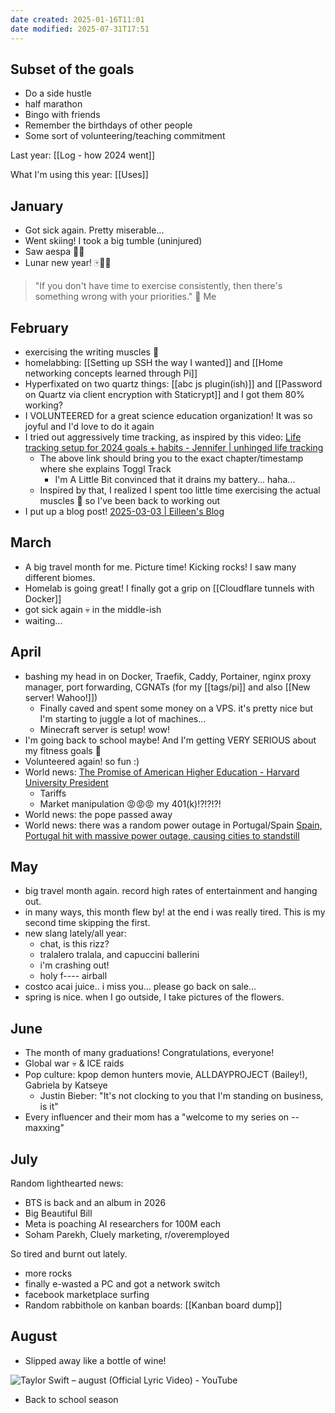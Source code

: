 ```yaml
---
date created: 2025-01-16T11:01
date modified: 2025-07-31T17:51
---
```

## Subset of the goals
- Do a side hustle
- half marathon
- Bingo with friends
- Remember the birthdays of other people
- Some sort of volunteering/teaching commitment

Last year: [[Log - how 2024 went]]

What I'm using this year: [[Uses]]

## January

- Got sick again. Pretty miserable... 
- Went skiing! I took a big tumble (uninjured)
- Saw aespa 👯‍♂️
- Lunar new year! 🀄🏮🧦

> "If you don't have time to exercise consistently, then there's something wrong with your priorities." 💬 Me

## February

- exercising the writing muscles 🧠
- homelabbing: [[Setting up SSH the way I wanted]] and [[Home networking concepts learned through Pi]]
- Hyperfixated on two quartz things: [[abc js plugin(ish)]] and [[Password on Quartz via client encryption with Staticrypt]] and I got them 80% working?
- I VOLUNTEERED for a great science education organization! It was so joyful and I'd love to do it again
- I tried out aggressively time tracking, as inspired by this video: [Life tracking setup for 2024 goals + habits - Jennifer | unhinged life tracking](https://youtu.be/4CUqKqNdLds?t=560&si=is0sINf9iZJLKPRD)
	- The above link should bring you to the exact chapter/timestamp where she explains Toggl Track
		- I'm A Little Bit convinced that it drains my battery... haha...
	- Inspired by that, I realized I spent too little time exercising the actual muscles 💪 so I've been back to working out
- I put up a blog post! [2025-03-03 | Eilleen's Blog](https://blog.eilleeenz.com/2025/2025-03-03) 

## March

- A big travel month for me. Picture time! Kicking rocks! I saw many different biomes. 
- Homelab is going great! I finally got a grip on [[Cloudflare tunnels with Docker]]
- got sick again 💀 in the middle-ish
- waiting...

## April

- bashing my head in on Docker, Traefik, Caddy, Portainer, nginx proxy manager, port forwarding, CGNATs (for my [[tags/pi]] and also [[New server! Wahoo!]])
	- Finally caved and spent some money on a VPS. it's pretty nice but I'm starting to juggle a lot of machines...
	- Minecraft server is setup! wow!
- I'm going back to school maybe! And I'm getting VERY SERIOUS about my fitness goals 💪
- Volunteered again! so fun :)
- World news: [The Promise of American Higher Education - Harvard University President](https://www.harvard.edu/president/news/2025/the-promise-of-american-higher-education/) 
	- Tariffs
	- Market manipulation 😡😡😡 my 401(k)!?!?!?!
- World news: the pope passed away
- World news: there was a random power outage in Portugal/Spain [Spain, Portugal hit with massive power outage, causing cities to standstill](https://nypost.com/2025/04/28/world-news/spain-portugal-hit-with-massive-power-outage-causing-cities-to-standstill/) 

## May

- big travel month again. record high rates of entertainment and hanging out. 
- in many ways, this month flew by! at the end i was really tired. This is my second time skipping the first.
- new slang lately/all year:
	- chat, is this rizz?
	- tralalero tralala, and capuccini ballerini
	- i'm crashing out!
	- holy f---- airball
- costco acai juice.. i miss you... please go back on sale...
- spring is nice. when I go outside, I take pictures of the flowers. 

## June

- The month of many graduations! Congratulations, everyone! 
- Global war 💀 & ICE raids
- Pop culture: kpop demon hunters movie, ALLDAYPROJECT (Bailey!), Gabriela by Katseye
	- Justin Bieber: "It's not clocking to you that I'm standing on business, is it"
- Every influencer and their mom has a "welcome to my series on --maxxing"

## July

Random lighthearted news:

- BTS is back and an album in 2026
- Big Beautiful Bill
- Meta is poaching AI researchers for 100M each
- Soham Parekh, Cluely marketing, r/overemployed

So tired and burnt out lately.

- more rocks
- finally e-wasted a PC and got a network switch
- facebook marketplace surfing
- Random rabbithole on kanban boards: [[Kanban board dump]]

## August

- Slipped away like a bottle of wine!

![Taylor Swift – august (Official Lyric Video) - YouTube](https://youtu.be/nn_0zPAfyo8)

- Back to school season